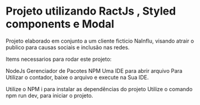 # Projeto utilizando RactJs , Styled components e Modal

Projeto elaborado em conjunto a um cliente ficticio NaInflu, visando atrair o publico para causas sociais e inclusão nas redes.

Items necessarios para rodar este projeto:

NodeJs
Gerenciador de Pacotes NPM
Uma IDE para abrir arquivo
Para Utilizar o contador, baixe o arquivo e execute na Sua IDE.

Utilize o NPM i para instalar as dependências do projeto
Utilize o comando npm run dev, para iniciar o projeto.
